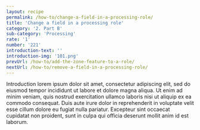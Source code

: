 ```yaml
---
layout: recipe
permalink: /how-to/change-a-field-in-a-processing-role/
title: 'Change a field in a processing role'
category: '2. Part B'
sub-category: 'Processing'
rate: '1'
number: '221'
introduction-text: ''
introduction-img: '101.png'
prevUrl: /how-to/add-the-zone-feature-to-a-role/
nextUrl: /how-to/remove-a-field-in-a-processing-role/
---
```


Introduction lorem ipsum dolor sit amet, consectetur adipiscing elit, sed do eiusmod tempor incididunt ut labore et dolore magna aliqua. Ut enim ad minim veniam, quis nostrud exercitation ullamco laboris nisi ut aliquip ex ea commodo consequat. Duis aute irure dolor in reprehenderit in voluptate velit esse cillum dolore eu fugiat nulla pariatur. Excepteur sint occaecat cupidatat non proident, sunt in culpa qui officia deserunt mollit anim id est laborum.

